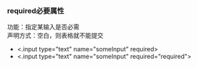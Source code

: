 ### required必要属性
功能：指定某输入是否必需 <br>
声明方式：空白，则表格就不能提交 <br>
  * <.input type="text" name="someInput" required>
  * <.input type="text" name="someInput" required="required"> 
